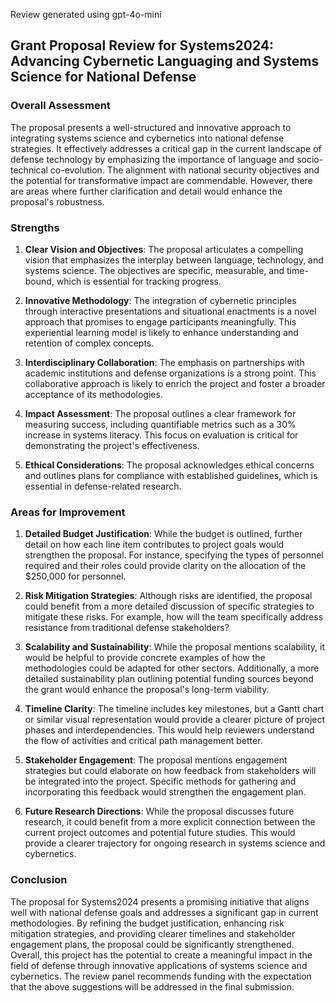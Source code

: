 Review generated using gpt-4o-mini

## Grant Proposal Review for Systems2024: Advancing Cybernetic Languaging and Systems Science for National Defense

### Overall Assessment
The proposal presents a well-structured and innovative approach to integrating systems science and cybernetics into national defense strategies. It effectively addresses a critical gap in the current landscape of defense technology by emphasizing the importance of language and socio-technical co-evolution. The alignment with national security objectives and the potential for transformative impact are commendable. However, there are areas where further clarification and detail would enhance the proposal's robustness.

### Strengths

1. **Clear Vision and Objectives**: The proposal articulates a compelling vision that emphasizes the interplay between language, technology, and systems science. The objectives are specific, measurable, and time-bound, which is essential for tracking progress.

2. **Innovative Methodology**: The integration of cybernetic principles through interactive presentations and situational enactments is a novel approach that promises to engage participants meaningfully. This experiential learning model is likely to enhance understanding and retention of complex concepts.

3. **Interdisciplinary Collaboration**: The emphasis on partnerships with academic institutions and defense organizations is a strong point. This collaborative approach is likely to enrich the project and foster a broader acceptance of its methodologies.

4. **Impact Assessment**: The proposal outlines a clear framework for measuring success, including quantifiable metrics such as a 30% increase in systems literacy. This focus on evaluation is critical for demonstrating the project's effectiveness.

5. **Ethical Considerations**: The proposal acknowledges ethical concerns and outlines plans for compliance with established guidelines, which is essential in defense-related research.

### Areas for Improvement

1. **Detailed Budget Justification**: While the budget is outlined, further detail on how each line item contributes to project goals would strengthen the proposal. For instance, specifying the types of personnel required and their roles could provide clarity on the allocation of the $250,000 for personnel.

2. **Risk Mitigation Strategies**: Although risks are identified, the proposal could benefit from a more detailed discussion of specific strategies to mitigate these risks. For example, how will the team specifically address resistance from traditional defense stakeholders?

3. **Scalability and Sustainability**: While the proposal mentions scalability, it would be helpful to provide concrete examples of how the methodologies could be adapted for other sectors. Additionally, a more detailed sustainability plan outlining potential funding sources beyond the grant would enhance the proposal's long-term viability.

4. **Timeline Clarity**: The timeline includes key milestones, but a Gantt chart or similar visual representation would provide a clearer picture of project phases and interdependencies. This would help reviewers understand the flow of activities and critical path management better.

5. **Stakeholder Engagement**: The proposal mentions engagement strategies but could elaborate on how feedback from stakeholders will be integrated into the project. Specific methods for gathering and incorporating this feedback would strengthen the engagement plan.

6. **Future Research Directions**: While the proposal discusses future research, it could benefit from a more explicit connection between the current project outcomes and potential future studies. This would provide a clearer trajectory for ongoing research in systems science and cybernetics.

### Conclusion
The proposal for Systems2024 presents a promising initiative that aligns well with national defense goals and addresses a significant gap in current methodologies. By refining the budget justification, enhancing risk mitigation strategies, and providing clearer timelines and stakeholder engagement plans, the proposal could be significantly strengthened. Overall, this project has the potential to create a meaningful impact in the field of defense through innovative applications of systems science and cybernetics. The review panel recommends funding with the expectation that the above suggestions will be addressed in the final submission.